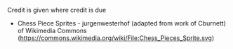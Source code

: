 
Credit is given where credit is due

* Chess Piece Sprites - jurgenwesterhof (adapted from work of Cburnett) of Wikimedia Commons (https://commons.wikimedia.org/wiki/File:Chess_Pieces_Sprite.svg)

